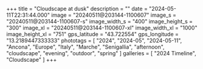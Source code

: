 +++
title = "Cloudscape at dusk"
description = ""
date = "2024-05-11T22:31:44.000"
image = "20240511@203144-1100607"
image_s = "20240511@203144-1100607-s"
image_width_s = "400"
image_height_s = "300"
image_xl = "20240511@203144-1100607-xl"
image_width_xl = "1000"
image_height_xl = "751"
gps_latitude = "43.722554"
gps_longitude = "13.2189447333333"
phototags = [ "2024", "2024-05", "2024-05-11", "Ancona", "Europe", "Italy", "Marche", "Senigallia", "afternoon", "cloudscape", "evening", "outdoor", "spring" ]
galleries = [ "2024 Timeline", "Cloudscape" ]
+++
